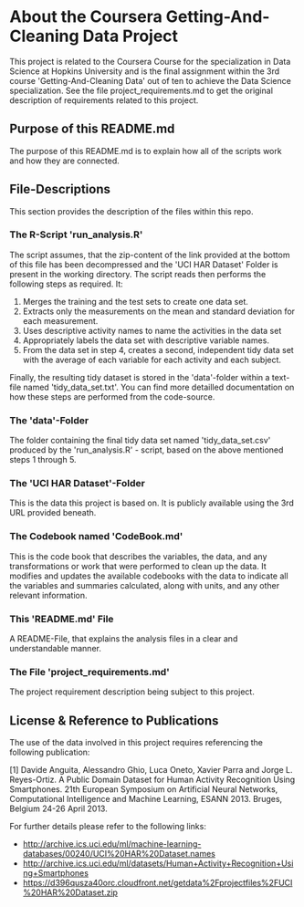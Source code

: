 # About the Coursera Getting-And-Cleaning Data Project
This project is related to the Coursera Course for the specialization in Data Science at Hopkins University and is the final assignment within the 3rd course 'Getting-And-Cleaning Data' out of ten to achieve the Data Science specialization. See the file project_requirements.md to get the original description of requirements related to this project.

## Purpose of this README.md
The purpose of this README.md is to explain how all of the scripts work and how they are connected.

## File-Descriptions
This section provides the description of the files within this repo.

### The R-Script 'run_analysis.R'
The script assumes, that the zip-content of the link provided at the bottom of this file has been decompressed and the 'UCI HAR Dataset' Folder is present in the working directory. The script reads then performs the following steps as required. It:

1.  Merges the training and the test sets to create one data set.
1.  Extracts only the measurements on the mean and standard deviation for each measurement.
1.  Uses descriptive activity names to name the activities in the data set
1.  Appropriately labels the data set with descriptive variable names.
1.  From the data set in step 4, creates a second, independent tidy data set with the average of each variable for each activity and each subject.

Finally, the resulting tidy dataset is stored in the 'data'-folder within a text-file named 'tidy_data_set.txt'. You can find more detailled documentation on how these steps are performed from the code-source.

### The 'data'-Folder
The folder containing the final tidy data set named 'tidy_data_set.csv' produced by the 'run_analysis.R' - script, based on the above mentioned steps 1 through 5.

### The 'UCI HAR Dataset'-Folder
This is the data this project is based on. It is publicly available using the 3rd URL provided beneath.

### The Codebook named 'CodeBook.md'
This is the code book that describes the variables, the data, and any transformations or work that were performed to clean up the data. It modifies and updates the available codebooks with the data to indicate all the variables and summaries calculated, along with units, and any other relevant information.

### This 'README.md' File
A README-File, that explains the analysis files in a clear and understandable manner.

### The File 'project_requirements.md'
The project requirement description being subject to this project.

## License & Reference to Publications
The use of the data involved in this project requires referencing the following publication:

[1] Davide Anguita, Alessandro Ghio, Luca Oneto, Xavier Parra and Jorge L. Reyes-Ortiz. A Public Domain Dataset for Human Activity Recognition Using Smartphones. 21th European Symposium on Artificial Neural Networks, Computational Intelligence and Machine Learning, ESANN 2013. Bruges, Belgium 24-26 April 2013. 

For further details please refer to the following links:
- http://archive.ics.uci.edu/ml/machine-learning-databases/00240/UCI%20HAR%20Dataset.names
- http://archive.ics.uci.edu/ml/datasets/Human+Activity+Recognition+Using+Smartphones
- https://d396qusza40orc.cloudfront.net/getdata%2Fprojectfiles%2FUCI%20HAR%20Dataset.zip
